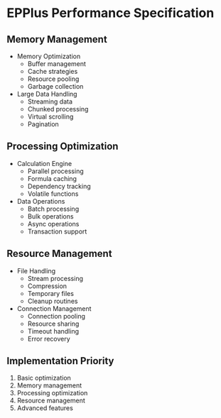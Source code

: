 # EPPlus Performance Specification

## Memory Management
- Memory Optimization
  - Buffer management
  - Cache strategies
  - Resource pooling
  - Garbage collection
- Large Data Handling
  - Streaming data
  - Chunked processing
  - Virtual scrolling
  - Pagination

## Processing Optimization
- Calculation Engine
  - Parallel processing
  - Formula caching
  - Dependency tracking
  - Volatile functions
- Data Operations
  - Batch processing
  - Bulk operations
  - Async operations
  - Transaction support

## Resource Management
- File Handling
  - Stream processing
  - Compression
  - Temporary files
  - Cleanup routines
- Connection Management
  - Connection pooling
  - Resource sharing
  - Timeout handling
  - Error recovery

## Implementation Priority
1. Basic optimization
2. Memory management
3. Processing optimization
4. Resource management
5. Advanced features